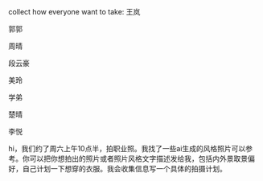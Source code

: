 collect how everyone want to take:
王岚

郭郭

周晴

段云豪

美玲

学弟

楚晴

李悦

hi，我们约了周六上午10点半，拍职业照。我找了一些ai生成的风格照片可以参考。你可以把你想拍出的照片或者照片风格文字描述发给我，包括内外景取景偏好，自己计划一下想穿的衣服。我会收集信息写一个具体的拍摄计划。 